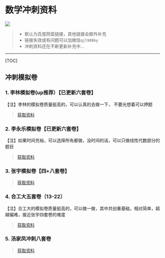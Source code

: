# 数学冲刺资料

![](https://files.mdnice.com/user/21391/55766dc9-1d68-4412-a827-1c9462597f8a.png)

> - 默认为百度网盘链接，其他链接会额外补充
> - 链接失效或有问题可以加微信`qjl988ky`
> - 冲刺资料还在不断更新补充中...

------

[TOC]

## 冲刺模拟卷

### 1. 李林模拟卷(up推荐）【已更新六套卷】

【注】李林的模拟卷质量挺高的，可以认真的去做一下， 不要光想着可以押题

> [获取资料](https://pan.baidu.com/s/1XHkR9RuAzr0ut1IWAFSA7Q?pwd=gfhb)

### 2. 李永乐模拟卷【已更新六套卷】

【注】如果时间充裕，可以选择所有都做，没时间的话，可以只做线性代数部分的题目

> [获取资料](https://pan.baidu.com/s/1G4BoWkCasAnd_5t2cZvW8g?pwd=ak8q)

### 3. 张宇模拟卷【四+八套卷】

> [获取资料](https://pan.baidu.com/s/1WWVmpxERvbBoi_86Nq_s2A?pwd=lya6)

### 4. 合工大五套卷（13-22）

【注】合工大的模拟卷质量挺高的，可以做一做，其中共创重基础，相对简单，超越偏难，接近张宇四套卷的难度

> [获取资料](https://pan.baidu.com/s/1cmay3Pa9TfaVlrO3SDs7tQ?pwd=l29x)

### 5. 汤家凤冲刺八套卷

> [获取资料](https://pan.baidu.com/s/14gfPmceTUxTqf6C1XfWoaQ?pwd=eges)